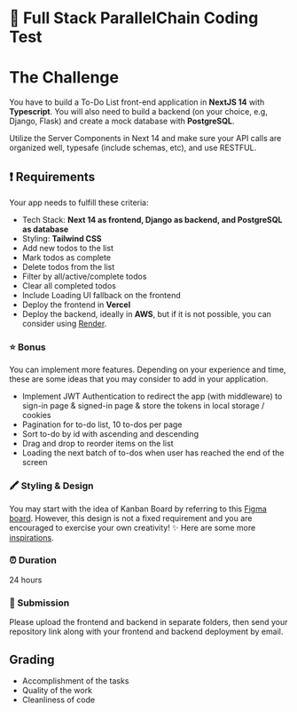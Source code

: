 # 📝 Full Stack ParallelChain Coding Test

# The Challenge

You have to build a To-Do List front-end application in <b>NextJS 14</b> with <b>Typescript</b>. You will also need to build a backend (on your choice, e.g, Django, Flask) and create a mock database with <b>PostgreSQL</b>.

Utilize the Server Components in Next 14 and make sure your API calls are organized well, typesafe (include schemas, etc), and use RESTFUL.

## ❗️ Requirements

Your app needs to fulfill these criteria:

- Tech Stack: <b>Next 14 as frontend, Django as backend, and PostgreSQL as database</b>
- Styling: <b>Tailwind CSS</b>
- Add new todos to the list
- Mark todos as complete
- Delete todos from the list
- Filter by all/active/complete todos
- Clear all completed todos
- Include Loading UI fallback on the frontend
- Deploy the frontend in <b>Vercel</b>
- Deploy the backend, ideally in <b>AWS</b>, but if it is not possible, you can consider using <a href="https://docs.render.com/free">Render</a>.

### ⭐️ Bonus

You can implement more features. Depending on your experience and time, these are some ideas that you may consider to add in your application.

- Implement JWT Authentication to redirect the app (with middleware) to sign-in page & signed-in page & store the tokens in local storage / cookies
- Pagination for to-do list, 10 to-dos per page
- Sort to-do by id with ascending and descending
- Drag and drop to reorder items on the list
- Loading the next batch of to-dos when user has reached the end of the screen

### 🖍️ Styling & Design

You may start with the idea of Kanban Board by referring to this <a href="https://www.figma.com/file/TlXApQXb6UZPeQHEXwfubs/Simple-Kanban-Board-(Community)?type=design&node-id=13-1406&mode=design&t=kW5xErRlvv9iVUEV-0" target="_blank">Figma board</a>.
However, this design is not a fixed requirement and you are encouraged to exercise your own creativity! ✨
Here are some more <a href="https://dribbble.com/tags/todo-list" target="_blank">inspirations</a>.

### ⏰ Duration

24 hours

### 🎉 Submission

Please upload the frontend and backend in separate folders, then send your repository link along with your frontend and backend deployment by email.

## Grading

- Accomplishment of the tasks
- Quality of the work
- Cleanliness of code
